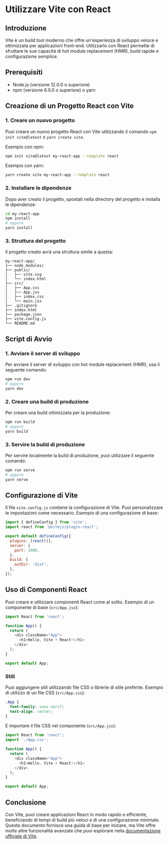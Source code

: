
# Utilizzare Vite con React

## Introduzione

Vite è un build tool moderno che offre un'esperienza di sviluppo veloce e ottimizzata per applicazioni front-end. Utilizzarlo con React permette di sfruttare le sue capacità di hot module replacement (HMR), build rapide e configurazione semplice.

## Prerequisiti

- Node.js (versione 12.0.0 o superiore)
- npm (versione 6.0.0 o superiore) o yarn

## Creazione di un Progetto React con Vite

### 1. Creare un nuovo progetto

Puoi creare un nuovo progetto React con Vite utilizzando il comando `npm init vite@latest` o `yarn create vite`.

Esempio con npm:

```bash
npm init vite@latest my-react-app --template react
```

Esempio con yarn:

```bash
yarn create vite my-react-app --template react
```

### 2. Installare le dipendenze

Dopo aver creato il progetto, spostati nella directory del progetto e installa le dipendenze:

```bash
cd my-react-app
npm install
# oppure
yarn install
```

### 3. Struttura del progetto

Il progetto creato avrà una struttura simile a questa:

```
my-react-app/
├── node_modules/
├── public/
│   ├── vite.svg
│   └── index.html
├── src/
│   ├── App.css
│   ├── App.jsx
│   ├── index.css
│   └── main.jsx
├── .gitignore
├── index.html
├── package.json
├── vite.config.js
└── README.md
```

## Script di Avvio

### 1. Avviare il server di sviluppo

Per avviare il server di sviluppo con hot module replacement (HMR), usa il seguente comando:

```bash
npm run dev
# oppure
yarn dev
```

### 2. Creare una build di produzione

Per creare una build ottimizzata per la produzione:

```bash
npm run build
# oppure
yarn build
```

### 3. Servire la build di produzione

Per servire localmente la build di produzione, puoi utilizzare il seguente comando:

```bash
npm run serve
# oppure
yarn serve
```

## Configurazione di Vite

Il file `vite.config.js` contiene la configurazione di Vite. Puoi personalizzare le impostazioni come necessario. Esempio di una configurazione di base:

```javascript
import { defineConfig } from 'vite';
import react from '@vitejs/plugin-react';

export default defineConfig({
  plugins: [react()],
  server: {
    port: 3000,
  },
  build: {
    outDir: 'dist',
  },
});
```

## Uso di Componenti React

Puoi creare e utilizzare componenti React come al solito. Esempio di un componente di base (`src/App.jsx`):

```javascript
import React from 'react';

function App() {
  return (
    <div className="App">
      <h1>Hello, Vite + React!</h1>
    </div>
  );
}

export default App;
```

### Stili

Puoi aggiungere stili utilizzando file CSS o librerie di stile preferite. Esempio di utilizzo di un file CSS (`src/App.css`):

```css
.App {
  font-family: sans-serif;
  text-align: center;
}
```

E importare il file CSS nel componente (`src/App.jsx`):

```javascript
import React from 'react';
import './App.css';

function App() {
  return (
    <div className="App">
      <h1>Hello, Vite + React!</h1>
    </div>
  );
}

export default App;
```

## Conclusione

Con Vite, puoi creare applicazioni React in modo rapido e efficiente, beneficiando di tempi di build più veloci e di una configurazione minimale. Questo documento fornisce una guida di base per iniziare, ma Vite offre molte altre funzionalità avanzate che puoi esplorare nella [documentazione ufficiale di Vite](https://vitejs.dev/).